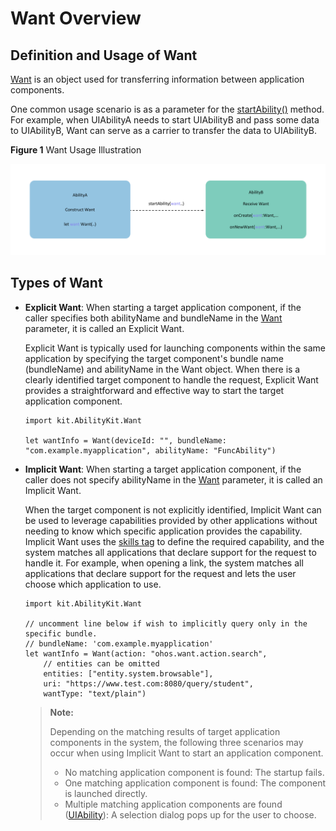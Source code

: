 # Want Overview

## Definition and Usage of Want

[Want](../../../API_Reference/source_en/apis/AbilityKit/cj-apis-app-ability-want.md#class-want) is an object used for transferring information between application components.

One common usage scenario is as a parameter for the [startAbility()](../../../API_Reference/source_en/apis/AbilityKit/cj-apis-app-ability-ui_ability.md#func-startabilitywant-startOptions) method. For example, when UIAbilityA needs to start UIAbilityB and pass some data to UIAbilityB, Want can serve as a carrier to transfer the data to UIAbilityB.

**Figure 1** Want Usage Illustration

![usage-of-want](figures/usage-of-want.png)<!-- ToBeReviewd -->

## Types of Want

- **Explicit Want**: When starting a target application component, if the caller specifies both abilityName and bundleName in the [Want](../../../API_Reference/source_en/apis/AbilityKit/cj-apis-app-ability-want.md#class-want) parameter, it is called an Explicit Want.

    Explicit Want is typically used for launching components within the same application by specifying the target component's bundle name (bundleName) and abilityName in the Want object. When there is a clearly identified target component to handle the request, Explicit Want provides a straightforward and effective way to start the target application component.

  <!-- compile -->

  ```cangjie
  import kit.AbilityKit.Want

  let wantInfo = Want(deviceId: "", bundleName: "com.example.myapplication", abilityName: "FuncAbility")
  ```

- **Implicit Want**: When starting a target application component, if the caller does not specify abilityName in the [Want](../../../API_Reference/source_en/apis/AbilityKit/cj-apis-app-ability-want.md#class-want) parameter, it is called an Implicit Want.

    When the target component is not explicitly identified, Implicit Want can be used to leverage capabilities provided by other applications without needing to know which specific application provides the capability. Implicit Want uses the [skills tag](../cj-start/basic-knowledge/module-configuration-file.md#skills标签) to define the required capability, and the system matches all applications that declare support for the request to handle it. For example, when opening a link, the system matches all applications that declare support for the request and lets the user choose which application to use.

  <!-- compile -->

  ```cangjie
  import kit.AbilityKit.Want

  // uncomment line below if wish to implicitly query only in the specific bundle.
  // bundleName: 'com.example.myapplication'
  let wantInfo = Want(action: "ohos.want.action.search",
      // entities can be omitted
      entities: ["entity.system.browsable"],
      uri: "https://www.test.com:8080/query/student",
      wantType: "text/plain")
  ```

    > **Note:**
    >
    > Depending on the matching results of target application components in the system, the following three scenarios may occur when using Implicit Want to start an application component.
    >
    > - No matching application component is found: The startup fails.
    > - One matching application component is found: The component is launched directly.
    > - Multiple matching application components are found ([UIAbility](../../../API_Reference/source_en/apis/AbilityKit/cj-apis-app-ability-ui_ability.md#class-uiability)): A selection dialog pops up for the user to choose.